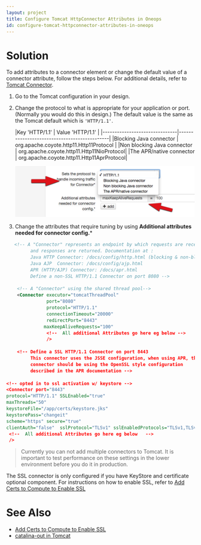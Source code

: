 ```yaml
---
layout: project
title: Configure Tomcat HttpConnector Attributes in Oneops
id: configure-tomcat-httpconnector-attributes-in-oneops
---
```


# Solution

To add attributes to a connector element or change the default value of a connector attribute, follow the steps below. For additional details, refer to <a href="http://tomcat.apache.org/tomcat-7.0-doc/config/http.html" target="_blank">Tomcat Connector</a>.


1. Go to the Tomcat configuration in your design.
2. Change the protocol to what is appropriate for your application or port. (Normally you would do this in design.) The default value is the same as the Tomcat default which is `'HTTP/1.1'`.

    |Key 'HTTP/1.1'                 | Value 'HTTP/1.1'                            |
|-------------------------------|---------------------------------------------|
|Blocking Java connector        |   org.apache.coyote.http11.Http11Protocol   |
|Non blocking Java connector    |   org.apache.coyote.http11.Http11NioProtocol|
|The APR/native connector       |   org.apache.coyote.http11.Http11AprProtocol|

    ![Security Group](/assets/docs/local/images/tomcat-attributes.png)

3. Change the attributes that require tuning by using **Additional attributes needed for connector config.***

~~~xml
   <!-- A "Connector" represents an endpoint by which requests are received
         and responses are returned. Documentation at :
         Java HTTP Connector: /docs/config/http.html (blocking & non-blocking)
         Java AJP  Connector: /docs/config/ajp.html
         APR (HTTP/AJP) Connector: /docs/apr.html
         Define a non-SSL HTTP/1.1 Connector on port 8080 -->

    <!-- A "Connector" using the shared thread pool-->
    <Connector executor="tomcatThreadPool"
               port="8080"
               protocol="HTTP/1.1"
               connectionTimeout="20000"
               redirectPort="8443"
              maxKeepAliveRequests="100"
               <!--  All additional Attributes go here eg below	-->
               />

    <!-- Define a SSL HTTP/1.1 Connector on port 8443
         This connector uses the JSSE configuration, when using APR, the
         connector should be using the OpenSSL style configuration
         described in the APR documentation -->

<!-- opted in to ssl activation w/ keystore -->
<Connector port="8443"
protocol="HTTP/1.1" SSLEnabled="true"
maxThreads="50"
keystoreFile="/app/certs/keystore.jks"
keystorePass="changeit"
scheme="https" secure="true"
clientAuth="false"  sslProtocol="TLSv1" sslEnabledProtocols="TLSv1,TLSv1.1,TLSv1.2"
 <!--  All additional Attributes go here eg below	-->
 />
~~~

>Currently you can not add multiple connectors to Tomcat. It is important to test performance on these settings in the lower environment before you do it in production.

The SSL connector is only configured if you have KeyStore and certificate optional component. For instructions on how to enable SSL, refer to <a href="javascript:loadContent('/documentation/user/how-to/add-certs-to-compute-to-enable-ssl.html');">Add Certs to Compute to Enable SSL</a>

# See Also


* <a href="javascript:loadContent('/documentation/user/how-to/add-certs-to-compute-to-enable-ssl.html');">Add Certs to Compute to Enable SSL</a>
* <a href="javascript:loadContent('/documentation/user/references/catalina-out-in-tomcat.html');">catalina-out in Tomcat</a>
